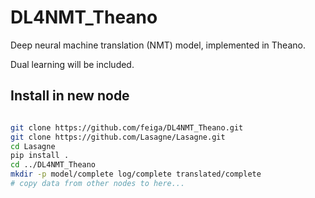 # DL4NMT_Theano

Deep neural machine translation (NMT) model, implemented in Theano.

Dual learning will be included.

## Install in new node

```bash

git clone https://github.com/feiga/DL4NMT_Theano.git
git clone https://github.com/Lasagne/Lasagne.git
cd Lasagne
pip install .
cd ../DL4NMT_Theano
mkdir -p model/complete log/complete translated/complete
# copy data from other nodes to here...
```
